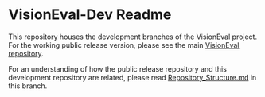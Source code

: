 
# VisionEval-Dev Readme

This repository houses the development branches of the VisionEval project. For
the working public release version, please see the main [VisionEval
repository](https://github.com/visioneval/visioneval).

For an understanding of how the public release repository and this development
repository are related, please read
[Repository_Structure.md](Repository_Structure.md) in this branch. 
